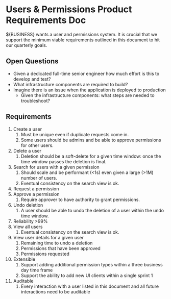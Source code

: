 # Users & Permissions Product Requirements Doc

${BUSINESS} wants a user and permissions system. It is crucial that we support 
the minimum viable requirements outlined in this document to hit our quarterly
goals. 

## Open Questions 
* Given a dedicated full-time senior engineer how much effort is this to develop and test?
* What infrastructure components are required to build?
* Imagine there is an issue when the application is deployed to production
  * Given the infrastructure components: what steps are needed to troubleshoot?

## Requirements
1. Create a user
   1. Must be unique even if duplicate requests come in.
   2. Some users should be admins and be able to approve permissions for other users.
2. Delete a user
   1. Deletion should be a soft-delete for a given time window: once the time window passes the deletion is final.
3. Search for users with a given permission
   1. Should scale and be performant (<1s) even given a large (>1M) number of users.
   2. Eventual consistency on the search view is ok. 
4. Request a permission
5. Approve a permission
   1. Require approver to have authority to grant permissions.
6. Undo deletion
   1. A user should be able to undo the deletion of a user within the undo time window.
7. Reliability >99%
8. View all users
   1. Eventual consistency on the search view is ok.
9. View user details for a given user
   1. Remaining time to undo a deletion
   2. Permissions that have been approved
   3. Permissions requested
10. Extensible
    1. Support adding additional permission types within a three business day time frame
    2. Support the ability to add new UI clients within a single sprint 1
11. Auditable
    1. Every interaction with a user listed in this document and all future interactions need to be auditable
